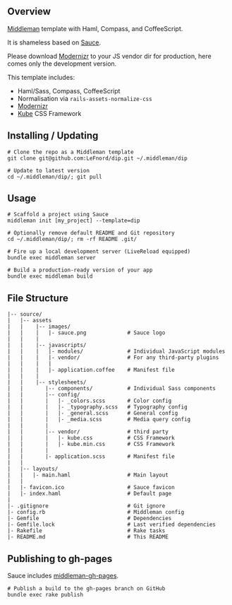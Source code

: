 

## Overview

[Middleman](http://middlemanapp.com/) template with Haml, Compass, and
CoffeeScript.

It is shameless based on [Sauce](https://github.com/nikiliu/sauce).

Please download [Modernizr](http://modernizr.com) to your JS vendor dir for production, here comes only the development version.

This template includes:

  - Haml/Sass, Compass, CoffeeScript
  - Normalisation via `rails-assets-normalize-css`
  - [Modernizr](http://modernizr.com)
  - [Kube](http://imperavi.com/kube/) CSS Framework

## Installing / Updating

    # Clone the repo as a Middleman template
    git clone git@github.com:LeFnord/dip.git ~/.middleman/dip

    # Update to latest version
    cd ~/.middleman/dip/; git pull


## Usage

    # Scaffold a project using Sauce
    middleman init [my_project] --template=dip

    # Optionally remove default README and Git repository
    cd ~/.middleman/dip/; rm -rf README .git/

    # Fire up a local development server (LiveReload equipped)
    bundle exec middleman server

    # Build a production-ready version of your app
    bundle exec middleman build


## File Structure

    |-- source/
    |   |-- assets
    |   |    |-- images/
    |   |    |   |- sauce.png             # Sauce logo
    |   |    |
    |   |    |-- javascripts/
    |   |    |   |- modules/              # Individual JavaScript modules
    |   |    |   |- vendor/               # For any third-party plugins
    |   |    |   |
    |   |    |   |- application.coffee    # Manifest file
    |   |    |
    |   |    |-- stylesheets/
    |   |       |-- components/           # Individual Sass components
    |   |       |-- config/
    |   |       |   |- _colors.scss       # Color config
    |   |       |   |- _typography.scss   # Typography config
    |   |       |   |- _general.scss      # General config
    |   |       |   |- _media.scss        # Media query config
    |   |       |
    |   |       |-- vendor/               # third party
    |   |       |   |- kube.css           # CSS Framework
    |   |       |   |- kube.min.css       # CSS Framework
    |   |       |
    |   |       |- application.scss       # Manifest file
    |   |                                 
    |   |-- layouts/                      
    |   |   |- main.haml                  # Main layout
    |   |                                 
    |   |- favicon.ico                    # Sauce favicon
    |   |- index.haml                     # Default page
    |                                     
    |- .gitignore                         # Git ignore
    |- config.rb                          # Middleman config
    |- Gemfile                            # Dependencies
    |- Gemfile.lock                       # Last verified dependencies
    |- Rakefile                           # Rake tasks
    |- README.md                          # This README


## Publishing to gh-pages

Sauce includes [middleman-gh-pages](https://github.com/neo/middleman-gh-pages).

    # Publish a build to the gh-pages branch on GitHub
    bundle exec rake publish
